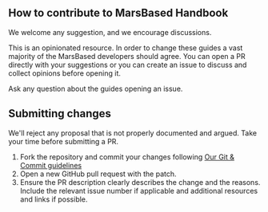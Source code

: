## How to contribute to MarsBased Handbook

We welcome any suggestion, and we encourage discussions.

This is an opinionated resource. In order to change these guides a vast majority of the MarsBased developers should agree. You can open a PR directly with your suggestions or you can create an issue to discuss and collect opinions before opening it.

Ask any question about the guides opening an issue.

## Submitting changes

We'll reject any proposal that is not properly documented and argued. Take your time before submitting a PR.

1. Fork the repository and commit your changes following [Our Git & Commit guidelines](/guides/development/git-guidelines.md)
2. Open a new GitHub pull request with the patch.
3. Ensure the PR description clearly describes the change and the reasons. Include the relevant issue number if applicable and additional resources and links if possible.


